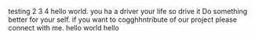 testing 2 3 4
hello world. 
you ha a driver your life so drive it 
Do something better for your self. 
if you want to cogghhntribute of our project please connect with me. 
hello world 
hello 
